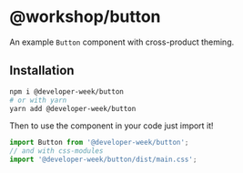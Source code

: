 # @workshop/button

An example `Button` component with cross-product theming.

## Installation

```sh
npm i @developer-week/button
# or with yarn
yarn add @developer-week/button
```

Then to use the component in your code just import it!

```js
import Button from '@developer-week/button';
// and with css-modules
import '@developer-week/button/dist/main.css';
```

